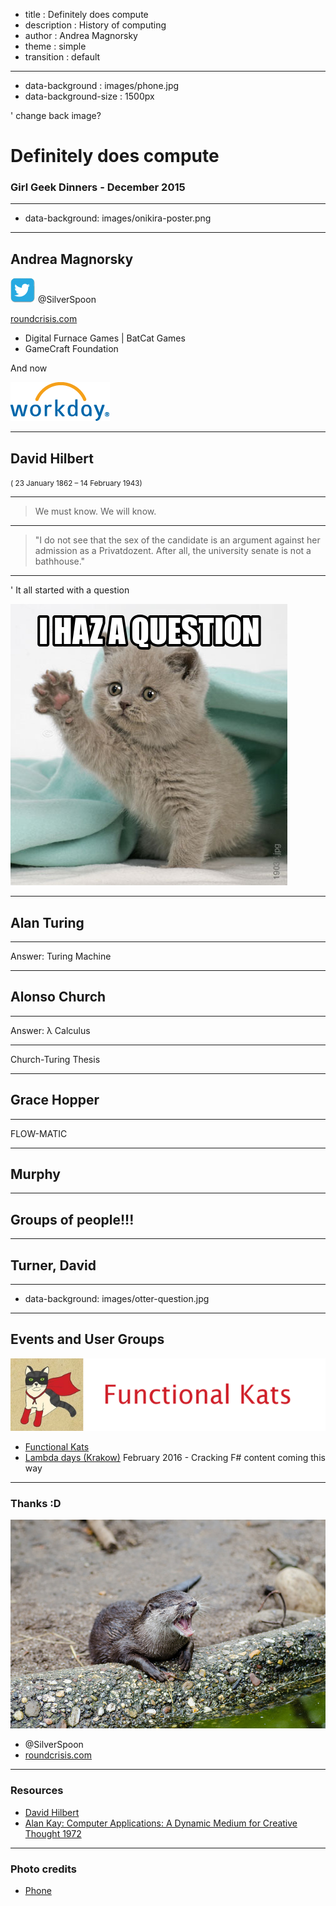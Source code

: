 - title : Definitely does compute
- description : History of computing
- author : Andrea Magnorsky
- theme : simple
- transition : default

***
- data-background : images/phone.jpg
- data-background-size : 1500px

' change back image?
# Definitely does compute

### Girl Geek Dinners - December 2015

***
- data-background: images/onikira-poster.png

***

## Andrea Magnorsky

![twitter](images/twitter-bird-small.jpg) @SilverSpoon

[roundcrisis.com](http://roundcrisis.com)


* Digital Furnace Games | BatCat Games  
* GameCraft Foundation

And now

![workday](images/wd-logo.gif)



***

## David Hilbert 

<small>( 23 January 1862 – 14 February 1943)</small>

---

> We must know.
> We will know.

---

 >"I do not see that the sex of the candidate is an argument against her admission as a Privatdozent. After all, the university senate is not a bathhouse."

--- 

' It all started with a question

![q](images/question-cat.png)

***
## Alan Turing

---

Answer: Turing Machine 


***

## Alonso Church 

---

Answer: λ Calculus

---

Church-Turing Thesis

***

## Grace Hopper

---

FLOW-MATIC


***

## Murphy

***
## Groups of people!!!

***
## Turner, David

***
- data-background: images/otter-question.jpg


***

## Events and User Groups

![fk](images/fk.jpeg)

* [Functional Kats](http://www.meetup.com/nyc-fsharp/)
* [Lambda days (Krakow)](http://www.lambdadays.org/) February 2016 - Cracking F# content coming this way

***
### Thanks :D

![onikira](images/otter-laughing.jpg)

- @SilverSpoon
- [roundcrisis.com](roundcrisis.com)


***

### Resources


* [David Hilbert](http://lotsasplainin.blogspot.ie/2007/09/david-hilbert.html)
* [Alan Kay: Computer Applications: A Dynamic Medium for Creative Thought 1972](https://www.youtube.com/watch?v=WJzi9R_55Iw)

---

### Photo credits

* [Phone](https://www.flickr.com/photos/barteko/6127853053)